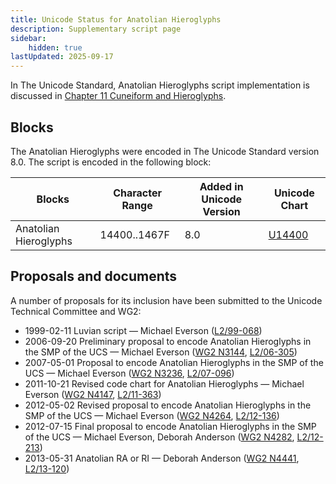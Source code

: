 ```yaml
---
title: Unicode Status for Anatolian Hieroglyphs
description: Supplementary script page
sidebar:
    hidden: true
lastUpdated: 2025-09-17
---
```


In The Unicode Standard, Anatolian Hieroglyphs script implementation is discussed in [Chapter 11 Cuneiform and Hieroglyphs](https://www.unicode.org/versions/latest/core-spec/chapter-11/#G27920).

## Blocks

The Anatolian Hieroglyphs were encoded in The Unicode Standard version 8.0. The script is encoded in the following block:

| Blocks | Character Range | Added in Unicode Version | Unicode Chart |
| ------ | --------------- | ------------------------ | ------------- |
| Anatolian Hieroglyphs | 14400..1467F | 8.0 | [U14400](http://www.unicode.org/charts/PDF/U14400.pdf) |

## Proposals and documents

A number of proposals for its inclusion have been submitted to the Unicode Technical Committee and WG2:
- 1999-02-11 Luvian script — Michael Everson ([L2/99-068](http://www.unicode.org/L2/L1999/luvian.pdf))
- 2006-09-20 Preliminary proposal to encode Anatolian Hieroglyphs in the SMP of the UCS — Michael Everson    ([WG2 N3144](https://www.unicode.org/wg2/docs/n3144.pdf), [L2/06-305](http://www.unicode.org/cgi-bin/GetMatchingDocs.pl?L2/06-305))
- 2007-05-01 Proposal to encode Anatolian Hieroglyphs in the SMP of the UCS — Michael Everson ([WG2 N3236](https://www.unicode.org/wg2/docs/n3236.pdf), [L2/07-096](http://www.unicode.org/cgi-bin/GetMatchingDocs.pl?L2/07-096))
- 2011-10-21 Revised code chart for Anatolian Hieroglyphs — Michael Everson ([WG2 N4147](https://www.unicode.org/wg2/docs/n4147.pdf), [L2/11-363](http://www.unicode.org/cgi-bin/GetMatchingDocs.pl?L2/11-363))
- 2012-05-02 Revised proposal to encode Anatolian Hieroglyphs in the SMP of the UCS — Michael Everson ([WG2 N4264](https://www.unicode.org/wg2/docs/n4264.pdf), [L2/12-136](http://www.unicode.org/cgi-bin/GetMatchingDocs.pl?L2/12-136))
- 2012-07-15 Final proposal to encode Anatolian Hieroglyphs in the SMP of the UCS — Michael Everson, Deborah Anderson ([WG2 N4282](https://www.unicode.org/wg2/docs/n4282.pdf), [L2/12-213](http://www.unicode.org/cgi-bin/GetMatchingDocs.pl?L2/12-213))
- 2013-05-31 Anatolian RA or RI — Deborah Anderson ([WG2 N4441](https://www.unicode.org/wg2/docs/n4441.pdf), [L2/13-120](http://www.unicode.org/cgi-bin/GetMatchingDocs.pl?L2/13-120))
